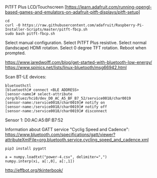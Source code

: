 
PiTFT Plus LCD/Touchscreen [https://learn.adafruit.com/running-opengl-based-games-and-emulators-on-adafruit-pitft-displays/pitft-setup]

```
cd
curl -O https://raw.githubusercontent.com/adafruit/Raspberry-Pi-Installer-Scripts/master/pitft-fbcp.sh
sudo bash pitft-fbcp.sh
```

Select manual configuration. Select PiTFT Plus resistive. Select normal (landscape) HDMI rotation. Select 0 degree TFT rotation. Reboot when prompted.

https://www.jaredwolff.com/blog/get-started-with-bluetooth-low-energy/
https://www.spinics.net/lists/linux-bluetooth/msg66942.html


Scan BT-LE devices:

```
bluetoothctl
[bluetooth]# connect <BLE ADDRESS>
[sensor-name]# select-attribute /org/bluez/hci0/dev_D0_AC_A5_BF_B7_52/service0018/char0019
[sensor-name:/service0018/char0019]# notify on
[sensor-name:/service0018/char0019]# notify off
[sensor-name:/service0018/char0019]# disconnect
```

Sensor 1: D0:AC:A5:BF:B7:52
    


Information about GATT service "Cyclig Speed and Cadence":
https://www.bluetooth.com/specifications/gatt/viewer?attributeXmlFile=org.bluetooth.service.cycling_speed_and_cadence.xml


```
pip3 install pygatt
```

```
a = numpy.loadtxt("power-4.csv", delimiter=",")
numpy.interp(xi, a[:,0], a[:,1])
```

http://effbot.org/tkinterbook/
